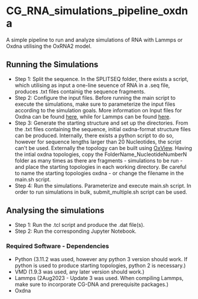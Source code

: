 # CG_RNA_simulations_pipeline_oxdna
A simple pipeline to run and analyze simulations of RNA with Lammps or Oxdna utilising the OxRNA2 model.


## Running the Simulations

- Step 1: Split the sequence. In the SPLITSEQ folder, there exists a script, which utilising as input a one-line seuence of RNA in a .seq file, produces .txt files containig the sequence fragments.
- Step 2: Configure the input files. Before running the main script to execute the simulations, make sure to parameterize the input files according to the simulation goals. More information on Input files for Oxdna can be found [here](https://lorenzo-rovigatti.github.io/oxDNA/input.html), while for Lammps can be found [here](https://docs.lammps.org/Commands_input.html).
- Step 3: Generate the starting structure and set up the directories. From the .txt files containing the sequence, initial oxdna-format structure files can be produced. Internally, there exists a python script to do so, however for sequence lengths larger than 20 Nucleotides, the script can't be used. Externally the topology can be built using [OxView](https://sulcgroup.github.io/oxdna-viewer/). Having the intial oxdna topologies, copy the FolderName_NucleotideNumberN folder as many times as there are fragments - simulations to be run - and place the starting topologies in each working directory. Be careful to name the starting topologies oxdna - or change the filename in the main.sh script. 
- Step 4: Run the simulations. Parameterize and execute main.sh script. In order to run simulations in bulk, submit_multiple.sh script can be used.


## Analysing the simulations

- Step 1: Run the .tcl script and produce the .dat file(s).
- Step 2: Run the corresponding Jupyter Notebook.


### Required Software - Dependencies

- Python (3.11.2 was used, however any python 3 version should work. If python is used to produce starting topologies, python 2 is necessary.)
- VMD (1.9.3 was used, any later version should work.)
- Lammps (2Aug2023 - Update 3 was used. When compiling Lammps, make sure to incorporate CG-DNA and prerequisite packages.)
- Oxdna


